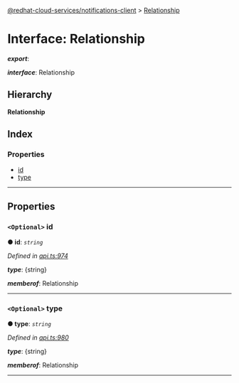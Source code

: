 [@redhat-cloud-services/notifications-client](../README.md) > [Relationship](../interfaces/relationship.md)

# Interface: Relationship

*__export__*: 

*__interface__*: Relationship

## Hierarchy

**Relationship**

## Index

### Properties

* [id](relationship.md#id)
* [type](relationship.md#type)

---

## Properties

<a id="id"></a>

### `<Optional>` id

**● id**: *`string`*

*Defined in [api.ts:974](https://github.com/karelhala/javascript-clients/blob/master/packages/hooks/api.ts#L974)*

*__type__*: {string}

*__memberof__*: Relationship

___
<a id="type"></a>

### `<Optional>` type

**● type**: *`string`*

*Defined in [api.ts:980](https://github.com/karelhala/javascript-clients/blob/master/packages/hooks/api.ts#L980)*

*__type__*: {string}

*__memberof__*: Relationship

___

